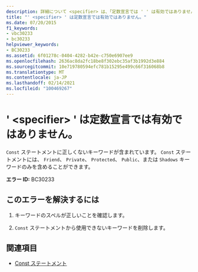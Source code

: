 ```yaml
---
description: 詳細について <specifier> は、「定数宣言では ' ' は有効ではありません」を参照してください。
title: "' <specifier> ' は定数宣言では有効ではありません。"
ms.date: 07/20/2015
f1_keywords:
- vbc30233
- bc30233
helpviewer_keywords:
- BC30233
ms.assetid: 6f01278c-0404-4282-b42e-c750e6907ee9
ms.openlocfilehash: 2636ac8da2fc18be8f302ebc35af3b1992d3e884
ms.sourcegitcommit: 10e719780594efc781b15295e499c66f316068b8
ms.translationtype: MT
ms.contentlocale: ja-JP
ms.lasthandoff: 02/14/2021
ms.locfileid: "100469267"
---
```

# <a name="specifier-is-not-valid-on-a-constant-declaration"></a>' \<specifier> ' は定数宣言では有効ではありません。

`Const` ステートメントに正しくないキーワードが含まれています。 `Const` ステートメントには、 `Friend`、 `Private`、 `Protected`、 `Public`、または `Shadows` キーワードのみを含めることができます。  
  
 **エラー ID:** BC30233  
  
## <a name="to-correct-this-error"></a>このエラーを解決するには  
  
1. キーワードのスペルが正しいことを確認します。  
  
2. `Const` ステートメントから使用できないキーワードを削除します。  
  
## <a name="see-also"></a>関連項目

- [Const ステートメント](../language-reference/statements/const-statement.md)
